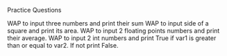 Practice Questions

WAP to input three numbers and print their sum
WAP to input side of a square and print its area.
WAP to input 2 floating points numbers and print their average.
WAP to input 2 int numbers and print True if var1 is greater than or equal to var2. If not print False.
